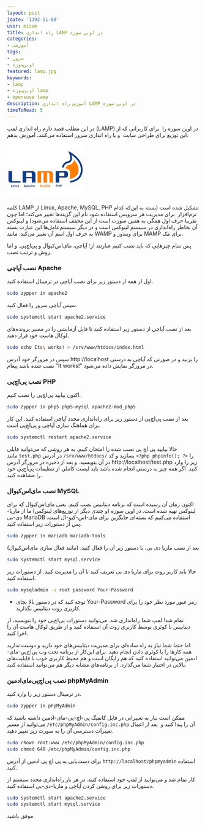 ```yaml
---
layout: post
jdate: '1392-11-08'
user: misam
title: راه اندازی LAMP در اوپن سوزه
categories:
- آموزشی
tags:
- سرور
- اوپن‌سوزه
featured: lamp.jpg
keywords:
- lamp
- اوپن‌سوزه lamp
- opensuse lamp
description: آموزش راه اندازی LAMP در اوپن سوزه
timeToRead: 5
---
```


در این مطلب قصد دارم راه اندازی لمپ (LAMP) در اوپن سوزه را  برای کاربرانی که از این توزیع برای طراحی سایت  و یا راه اندازی سرور استفاده می‌کنند، آموزش بدهم.

![](/images/lamp.jpg)

کلمه LAMP از Linux, Apache, MySQL, PHP تشکیل شده است (بسته به این‌که کدام نرم‌افزار  برای مدیریت هر سرویس استفاده شود نام این گزینه‌ها تغییر می‌کند؛ اما چون تقریبا حرف اول همگی به همین صورت است از این مخفف استفاده می‌شود) و لینوکس آن بخاطر راه‌اندازی در سیستم لینوکس است و در دیگر سیستم‌عامل‌ها این عبارت بسته به حرف اول اسم آن تغییر می‌کند. مانند WAMP برای ویندوز و MAMP برای مک.

پس تمام چیزهایی که باید نصب کنیم عبارتند از؛ آپاچی، مای‌اس‌کیو‌ال و پی‌اچ‌پی. و اما روش و ترتیب نصب.

### نصب آپاچی Apache

اول از همه از دستور زیر برای نصب آپاچی در ترمینال استفاده کنید.

```sh
sudo zypper in apache2
```

سپس آپاچی سرور را فعال کنید.

```sh
sudo systemctl start apache2.service
```

بعد از نصب آپاچی از دستور زیر استفاده کنید تا فایل آزمایشی را در مسیر پرونده‌های لوکال هاست خود قرار دهید.

```sh
sudo echo Its\ works! > /srv/www/htdocs/index.html
```

سپس در مرورگر خود آدرس http://localhost را بزنید و در صورتی که آپاچی به درستی نصب شده باشد پیغام "It works!" در مرورگر نمایش داده می‌شود.

### نصب پی‌اچ‌پی PHP

اکنون بیایید پی‌اچ‌پی را نصب کنیم.

```sh
sudo zypper in php5 php5-mysql apache2-mod_php5
```

بعد از نصب پی‌اچ‌پی از دستور زیر برای راه‌اندازی مجدد آپاچی استفاده کنید. این کار برای هماهنگ سازی آپاچی و پی‌اچ‌پی است.

```sh
sudo systemctl restart apache2.service
```

حالا بیایید پی اچ پی نصب شده را امتحان کنیم. به هر روشی که می‌توانید فایلی مانند `test.php` در آدرس `/srv/www/htdocs/` بسازید و کد `<?php phpinfo(); ?>` را در آن بنویسید. و بعد از ذخیره در مرورگر آدرس http://localhost/test.php زیر را وارد کنید. اگر همه چیز به درستی انجام شده باشد باید لیست کاملی از تنظیمات پی‌اچ‌پی خود را مشاهده کنید.

### نصب مای‌اس‌کیو‌ال MySQL

اکنون زمان آن رسیده است که برنامه‌ دیتابیس نصب کنیم. یعنی مای‌اس‌کیو‌ال که برای لینوکس تهیه شده است. در اوپن سوزه (و چندی دیگر از توزیع‌های لینوکس) ما از ماریا-دی-بی MariaDB استفاده می‌کنیم که بسته‌ای جایگزین برای مای-اس-کیو-ال است. پس از دستورات زیر استفاده کنید.

```sh
sudo zypper in mariadb mariadb-tools
```

بعد از نصب ماریا دی بی، با دستور زیر آن را فعال کنید. (مانند فعال سازی مای‌اس‌کیوال)

```sh
sudo systemctl start mysql.service
```

حالا باید کاربر روت برای ماریا دی بی تعریف کنید تا آن را مدیریت کنید. از دستورات زیر استفاده کنید.

```sh
sudo mysqladmin -u root password Your-Password
```

* توجه کنید که در دستور بالا بجای Your-Password رمز عبور مورد نظر خود را برای کاربری روت دیتابیس بگذارید.

تمام شد! لمپ شما راه‌اندازی شد. می‌توانید دستورات پی‌اچ‌پی خود را بنویسید، از دیتابیس با کوئری توسط کاربری روت آن استفاده کنید و از طریق لوکال هاست آن را اجرا کنید.

اما حتما شما نیاز به راه ساده‌ای برای مدیریت دیتابیس‌های خود دارید و دوست ندارید همه کارها را با کوئری دادن انجام دهید. برای این‌کار از برنامه تحت وب پی‌اچ‌پی-مای-ادمین می‌توانید استفاده کنید که هم رایگان است و هم محیط کاربری خوب با قابلیت‌های بالایی در اختیار شما می‌گذارد. از برنامه‌های مشابه دیگر هم می‌توانید استفاده کنید.

### نصب پی‌اچ‌پی‌مای‌ادمین phpMyAdmin

در ترمینال دستور زیر را وارد کنید.

```sh
sudo zypper in phpMyAdmin
```

ممکن است نیاز به تغییراتی در فایل کانفیگ پی-اچ-پی-مای-ادمین داشته باشید که می‌توانید از مسیر `/etc/phpMyAdmin/config.inc.php` آن را پیدا کنید و  بعد از اعمال تغییرات دسترسی آن را به صورت زیر تغییر دهید.

```sh
sudo chown root:www /etc/phpMyAdmin/config.inc.php
sudo chmod 640 /etc/phpMyAdmin/config.inc.php
```

برای دست‌یابی به پی اچ پی ادمین از آدرس `http://localhost/phpmyadmin` استفاده کنید.

کار تمام شد و می‌توانید از لمپ خود استفاده کنید. در هر بار راه‌اندازی مجدد سیستم از دستورات زیر برای روشن کردن آپاچی و ماریا-دی-بی استفاده کنید.

```sh
sudo systemctl start apache2.service
sudo systemctl start mysql.service
```

موفق باشید.